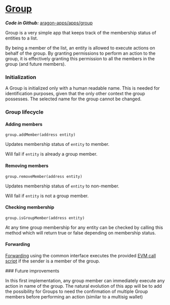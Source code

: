 # [Group](https://github.com/aragon/aragon-apps/tree/master/apps/group)

_**Code in Github:**_ [aragon-apps/apps/group](https://github.com/aragon/aragon-apps/tree/master/apps/group)

Group is a very simple app that keeps track of the membership status of entities to a list.

By being a member of the list, an entity is allowed to execute actions on behalf of the group. By granting permissions to perform an action to the group, it is effectively granting this permission to all the members in the group (and future members).

### Initialization

A Group is initialized only with a human readable name. This is needed for identification purposes, given that the only other context the group possesses. The selected name for the group cannot be changed.

### Group lifecycle

#### Adding members
```
group.addMember(address entity)
```

Updates membership status of `entity` to member.

Will fail if `entity` is already a group member.

#### Removing members
```
group.removeMember(address entity)
```

Updates membership status of `entity` to non-member.

Will fail if `entity` is not a group member.

#### Checking membership

```
group.isGroupMember(address entity)
```

At any time group membership for any entity can be checked by calling this method which will return true or false depending on membership status.

#### Forwarding

[Forwarding](../AragonOS/#forwarders) using the common interface executes the provided [EVM call script](../AragonOS/#evm-call-script) if the sender is a member of the group.

### Future improvements

In this first implementation, any group member can immediately execute any action in name of the group. The natural evolution of this app will be to add the possibility for Groups to need the confirmation of multiple Group members before performing an action (similar to a multisig wallet)
